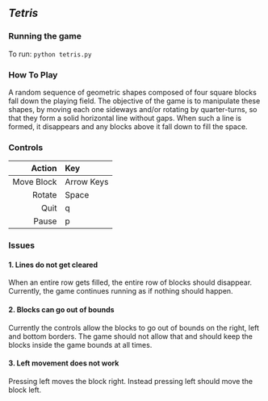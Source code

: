 ## *Tetris*
### **Running the game**
To run: `python tetris.py`

### **How To Play**
A random sequence of geometric shapes composed of four square blocks fall down the playing field. The objective of the game is to manipulate these shapes, by moving each one sideways and/or rotating by quarter-turns, so that they form a solid horizontal line without gaps. When such a line is formed, it disappears and any blocks above it fall down to fill the space.

### **Controls**
| Action | Key |
|----:|:---|
| Move Block | Arrow Keys |
| Rotate | Space |
| Quit | q |
| Pause | p | 

### **Issues**
#### 1. Lines do not get cleared
When an entire row gets filled, the entire row of blocks should disappear. Currently, the game continues running as if nothing should happen.

#### 2. Blocks can go out of bounds
Currently the controls allow the blocks to go out of bounds on the right, left and bottom borders. The game should not allow that and should keep the blocks inside the game bounds at all times.

#### 3. Left movement does not work
Pressing left moves the block right. Instead pressing left should move the block left.
